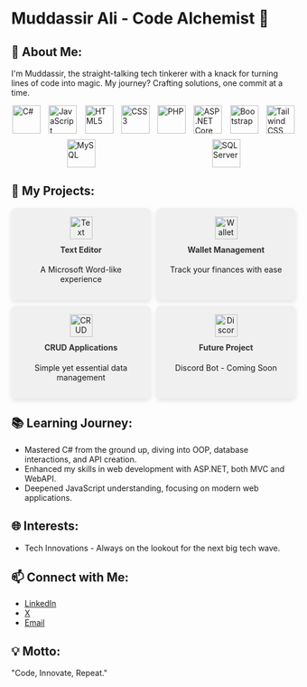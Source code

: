 # Muddassir Ali - Code Alchemist 🧪

## 🧑 About Me:
I'm Muddassir, the straight-talking tech tinkerer with a knack for turning lines of code into magic. My journey? Crafting solutions, one commit at a time. 

<div style="display: flex; flex-wrap: wrap; justify-content: space-around; gap: 10px;">
  <img src="https://cdn.jsdelivr.net/gh/devicons/devicon/icons/csharp/csharp-original.svg" alt="C#" width="50" height="50" style="transition: transform 0.3s ease;"/>
  <img src="https://cdn.jsdelivr.net/gh/devicons/devicon/icons/javascript/javascript-original.svg" alt="JavaScript" width="50" height="50" style="transition: transform 0.3s ease;"/>
  <img src="https://cdn.jsdelivr.net/gh/devicons/devicon/icons/html5/html5-plain-wordmark.svg" alt="HTML5" width="50" height="50" style="transition: transform 0.3s ease;"/>
  <img src="https://cdn.jsdelivr.net/gh/devicons/devicon/icons/css3/css3-plain-wordmark.svg" alt="CSS3" width="50" height="50" style="transition: transform 0.3s ease;"/>
  <img src="https://cdn.jsdelivr.net/gh/devicons/devicon/icons/php/php-plain.svg" alt="PHP" width="50" height="50" style="transition: transform 0.3s ease;"/>
  <img src="https://cdn.jsdelivr.net/gh/devicons/devicon/icons/dotnetcore/dotnetcore-original.svg" alt="ASP.NET Core" width="50" height="50" style="transition: transform 0.3s ease;"/>
  <img src="https://cdn.jsdelivr.net/gh/devicons/devicon/icons/bootstrap/bootstrap-plain-wordmark.svg" alt="Bootstrap" width="50" height="50" style="transition: transform 0.3s ease;"/>
  <img src="https://cdn.jsdelivr.net/gh/devicons/devicon/icons/tailwindcss/tailwindcss-plain.svg" alt="Tailwind CSS" width="50" height="50" style="transition: transform 0.3s ease;"/>
  <img src="https://cdn.jsdelivr.net/gh/devicons/devicon/icons/mysql/mysql-plain-wordmark.svg" alt="MySQL" width="50" height="50" style="transition: transform 0.3s ease;"/>
  <img src="https://cdn.jsdelivr.net/gh/devicons/devicon/icons/microsoftsqlserver/microsoftsqlserver-plain-wordmark.svg" alt="SQL Server" width="50" height="50" style="transition: transform 0.3s ease;"/>
</div>

<style>
  img:hover {
    transform: scale(1.1);
  }
</style>

## 🚀 My Projects:

<div style="display: grid; grid-template-columns: repeat(auto-fill, minmax(200px, 1fr)); gap: 10px;">
  <div style="background: #f0f0f0; padding: 15px; border-radius: 8px; box-shadow: 0 4px 8px rgba(0,0,0,0.1); text-align: center;">
    <img src="https://cdn.jsdelivr.net/gh/devicons/devicon/icons/visualstudio/visualstudio-plain.svg" alt="Text Editor" width="40" height="40" style="transition: transform 0.3s ease;"/>
    <h4 style="margin-top: 10px; color: #333;">Text Editor</h4>
    <p>A Microsoft Word-like experience</p>
  </div>
  <div style="background: #f0f0f0; padding: 15px; border-radius: 8px; box-shadow: 0 4px 8px rgba(0,0,0,0.1); text-align: center;">
    <img src="https://cdn.jsdelivr.net/gh/devicons/devicon/icons/money/money-original.svg" alt="Wallet Management" width="40" height="40" style="transition: transform 0.3s ease;"/>
    <h4 style="margin-top: 10px; color: #333;">Wallet Management</h4>
    <p>Track your finances with ease</p>
  </div>
  <div style="background: #f0f0f0; padding: 15px; border-radius: 8px; box-shadow: 0 4px 8px rgba(0,0,0,0.1); text-align: center;">
    <img src="https://cdn.jsdelivr.net/gh/devicons/devicon/icons/database/database-original.svg" alt="CRUD Apps" width="40" height="40" style="transition: transform 0.3s ease;"/>
    <h4 style="margin-top: 10px; color: #333;">CRUD Applications</h4>
    <p>Simple yet essential data management</p>
  </div>
  <div style="background: #f0f0f0; padding: 15px; border-radius: 8px; box-shadow: 0 4px 8px rgba(0,0,0,0.1); text-align: center;">
    <img src="https://cdn.jsdelivr.net/gh/devicons/devicon/icons/discord/discord-original.svg" alt="Discord Bot" width="40" height="40" style="transition: transform 0.3s ease;"/>
    <h4 style="margin-top: 10px; color: #333;">Future Project</h4>
    <p>Discord Bot - Coming Soon</p>
  </div>
</div>

## 📚 Learning Journey:
- Mastered C# from the ground up, diving into OOP, database interactions, and API creation.
- Enhanced my skills in web development with ASP.NET, both MVC and WebAPI.
- Deepened JavaScript understanding, focusing on modern web applications.

## 🌐 Interests:
- Tech Innovations - Always on the lookout for the next big tech wave.

## 📫 Connect with Me:
- [LinkedIn](URL)
- [X](URL)
- [Email](mailto:muddassirali@example.com)

## 💡 Motto:
"Code, Innovate, Repeat."
